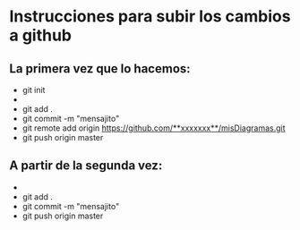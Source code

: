 # Instrucciones para subir los cambios a github

## La primera vez que lo hacemos:

- git init
- <creamos el fichero>
- git add .
- git commit -m "mensajito"
- git remote add origin https://github.com/**xxxxxxx**/misDiagramas.git
- git push origin master

## A partir de la segunda vez:

- <creamos el fichero>
- git add .
- git commit -m "mensajito"
- git push origin master